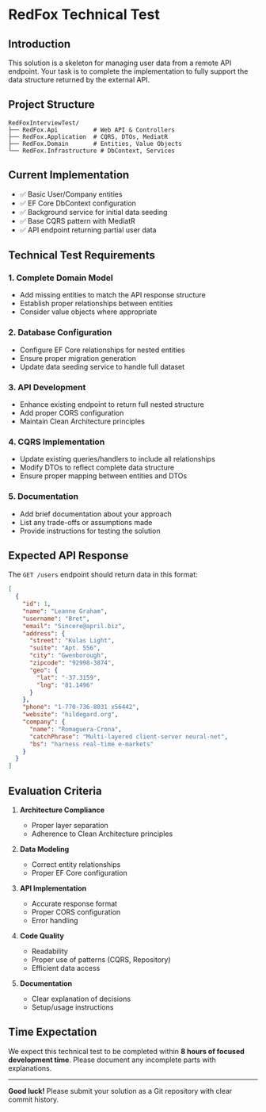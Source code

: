 # RedFox Technical Test

## Introduction
This solution is a skeleton for managing user data from a remote API endpoint. Your task is to complete the implementation to fully support the data structure returned by the external API.

## Project Structure
```
RedFoxInterviewTest/
├── RedFox.Api          # Web API & Controllers
├── RedFox.Application  # CQRS, DTOs, MediatR
├── RedFox.Domain       # Entities, Value Objects
└── RedFox.Infrastructure # DbContext, Services
```

## Current Implementation
- ✅ Basic User/Company entities
- ✅ EF Core DbContext configuration
- ✅ Background service for initial data seeding
- ✅ Base CQRS pattern with MediatR
- ✅ API endpoint returning partial user data

## Technical Test Requirements

### 1. Complete Domain Model
- Add missing entities to match the API response structure
- Establish proper relationships between entities
- Consider value objects where appropriate

### 2. Database Configuration
- Configure EF Core relationships for nested entities
- Ensure proper migration generation
- Update data seeding service to handle full dataset

### 3. API Development
- Enhance existing endpoint to return full nested structure
- Add proper CORS configuration
- Maintain Clean Architecture principles

### 4. CQRS Implementation
- Update existing queries/handlers to include all relationships
- Modify DTOs to reflect complete data structure
- Ensure proper mapping between entities and DTOs

### 5. Documentation
- Add brief documentation about your approach
- List any trade-offs or assumptions made
- Provide instructions for testing the solution

## Expected API Response
The `GET /users` endpoint should return data in this format:
```json
[
  {
    "id": 1,
    "name": "Leanne Graham",
    "username": "Bret",
    "email": "Sincere@april.biz",
    "address": {
      "street": "Kulas Light",
      "suite": "Apt. 556",
      "city": "Gwenborough",
      "zipcode": "92998-3874",
      "geo": {
        "lat": "-37.3159",
        "lng": "81.1496"
      }
    },
    "phone": "1-770-736-8031 x56442",
    "website": "hildegard.org",
    "company": {
      "name": "Romaguera-Crona",
      "catchPhrase": "Multi-layered client-server neural-net",
      "bs": "harness real-time e-markets"
    }
  }
]
```

## Evaluation Criteria
1. **Architecture Compliance**
    - Proper layer separation
    - Adherence to Clean Architecture principles

2. **Data Modeling**
    - Correct entity relationships
    - Proper EF Core configuration

3. **API Implementation**
    - Accurate response format
    - Proper CORS configuration
    - Error handling

4. **Code Quality**
    - Readability
    - Proper use of patterns (CQRS, Repository)
    - Efficient data access

5. **Documentation**
    - Clear explanation of decisions
    - Setup/usage instructions

## Time Expectation
We expect this technical test to be completed within **8 hours of focused development time**. Please document any incomplete parts with explanations.

---

**Good luck!** Please submit your solution as a Git repository with clear commit history.